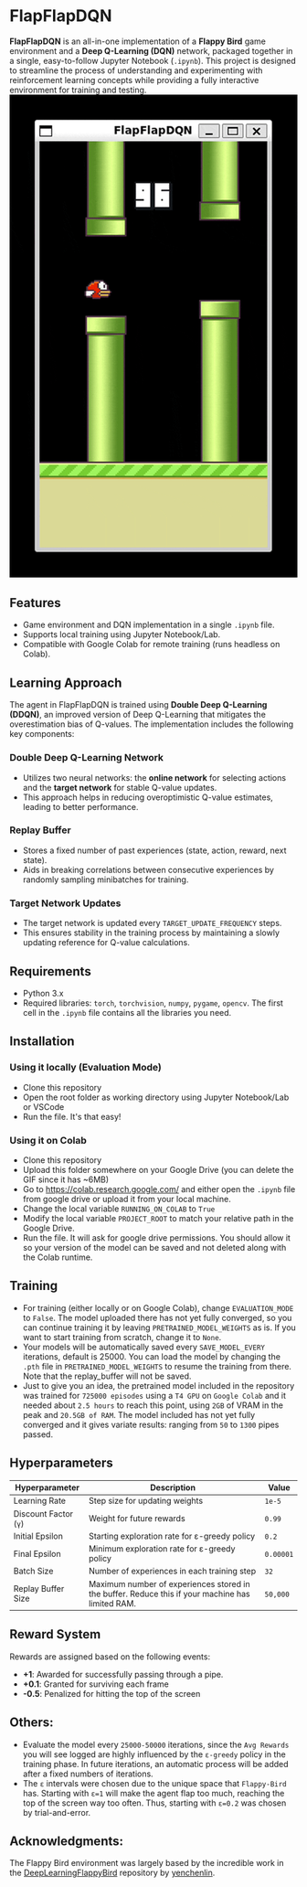 # FlapFlapDQN
**FlapFlapDQN** is an all-in-one implementation of a **Flappy Bird** game environment and a **Deep Q-Learning (DQN)** network, packaged together in a single, easy-to-follow Jupyter Notebook (`.ipynb`). This project is designed to streamline the process of understanding and experimenting with reinforcement learning concepts while providing a fully interactive environment for training and testing.
![FlapFlap GIF](./FlapFlapDQN.gif)

## Features
- Game environment and DQN implementation in a single `.ipynb` file.
- Supports local training using Jupyter Notebook/Lab.
- Compatible with Google Colab for remote training (runs headless on Colab).

## Learning Approach

The agent in FlapFlapDQN is trained using **Double Deep Q-Learning (DDQN)**, an improved version of Deep Q-Learning that mitigates the overestimation bias of Q-values. The implementation includes the following key components:

### **Double Deep Q-Learning Network**
- Utilizes two neural networks: the **online network** for selecting actions and the **target network** for stable Q-value updates.
- This approach helps in reducing overoptimistic Q-value estimates, leading to better performance.

### **Replay Buffer**
- Stores a fixed number of past experiences (state, action, reward, next state).
- Aids in breaking correlations between consecutive experiences by randomly sampling minibatches for training.

### **Target Network Updates**
- The target network is updated every `TARGET_UPDATE_FREQUENCY` steps.
- This ensures stability in the training process by maintaining a slowly updating reference for Q-value calculations.


## Requirements
- Python 3.x
- Required libraries: `torch`, `torchvision`, `numpy`, `pygame`, `opencv`. The first cell in the `.ipynb` file contains all the libraries you need.

## Installation
### Using it locally (Evaluation Mode)
- Clone this repository
- Open the root folder as working directory using Jupyter Notebook/Lab or VSCode
- Run the file. It's that easy!

### Using it on Colab
- Clone this repository
- Upload this folder somewhere on your Google Drive (you can delete the GIF since it has ~6MB)
- Go to https://colab.research.google.com/ and either open the `.ipynb` file from google drive or upload it from your local machine.
- Change the local variable `RUNNING_ON_COLAB` to `True`
- Modify the local variable `PROJECT_ROOT` to match your relative path in the Google Drive.
- Run the file. It will ask for google drive permissions. You should allow it so your version of the model can be saved and not deleted along with the Colab runtime.
## Training
- For training (either locally or on Google Colab), change `EVALUATION_MODE` to `False`. The model uploaded there has not yet fully converged, so you can continue training it by leaving `PRETRAINED_MODEL_WEIGHTS` as is. If you want to start training from scratch, change it to `None`. 
- Your models will be automatically saved every `SAVE_MODEL_EVERY` iterations, default is 25000. You can load the model by changing the `.pth` file in `PRETRAINED_MODEL_WEIGHTS` to resume the training from there. Note that the replay_buffer will not be saved.
- Just to give you an idea, the pretrained model included in the repository was trained for `725000 episodes` using a `T4 GPU` on `Google Colab` and it needed about `2.5 hours` to reach this point, using `2GB` of VRAM in the peak and `20.5GB of RAM`. The model included has not yet fully converged and it gives variate results: ranging from `50` to `1300` pipes passed. 
## Hyperparameters

| Hyperparameter        | Description                                     | Value          |
|-----------------------|-------------------------------------------------|----------------|
| Learning Rate         | Step size for updating weights                 | `1e-5`         |
| Discount Factor (`γ`) | Weight for future rewards                      | `0.99`         |
| Initial Epsilon       | Starting exploration rate for ε-greedy policy  | `0.2`          |
| Final Epsilon         | Minimum exploration rate for ε-greedy policy   | `0.00001`      |
| Batch Size            | Number of experiences in each training step    | `32`           |
| Replay Buffer Size    | Maximum number of experiences stored in the buffer. Reduce this if your machine has limited RAM. | `50,000` |

## Reward System
Rewards are assigned based on the following events:

- **+1**: Awarded for successfully passing through a pipe.
- **+0.1**: Granted for surviving each frame
- **-0.5**: Penalized for hitting the top of the screen


## Others:
- Evaluate the model every `25000-50000` iterations, since the `Avg Rewards` you will see logged are highly influenced by the `ε-greedy` policy in the training phase. In future iterations, an automatic process will be added after a fixed numbers of iterations.
- The `ε` intervals were chosen due to the unique space that `Flappy-Bird` has. Starting with `ε=1` will make the agent flap too much, reaching the top of the screen way too often. Thus, starting with `ε=0.2` was chosen by trial-and-error.

## Acknowledgments:
The Flappy Bird environment was largely based by the incredible work in the [DeepLearningFlappyBird](https://github.com/yenchenlin/DeepLearningFlappyBird) repository by [yenchenlin](https://github.com/yenchenlin).